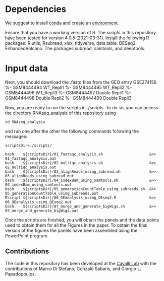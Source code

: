# Dependencies #
We suggest to install [conda](https://conda.io/projects/conda/en/latest/user-guide/getting-started.html) and create an [environment](https://conda.io/projects/conda/en/latest/user-guide/tasks/manage-environments.html). 

Ensure that you have a working version of R. The scripts in this repository have been tested for version 4.0.5 (2021-03-31).
Install the following R packages: R.utils, Rsubread, xlsx, tidyverse, data.table, DESeq2, EnhancedVolcano.
The packages subread, samtools, and deeptools.

# Input data #
Next, you should download the .fastq files from the GEO entry GSE274159.
%- GSM8444494	WT_Repli1
%- GSM8444495	WT_Repli2
%- GSM8444496	WT_Repli3
%- GSM8444497  Double Repli1
%- GSM8444498  Double Repli2
%- GSM8444499  Double Repli3

Now, you are ready to run the scripts in ./scripts. To do so, you can access the directory RNAseq_analysis of this repository using
```
cd RNAseq_analysis
```
and run one after the other the following commands following the messages:
```
scriptsDir=./scripts/

bash    ${scriptsDir}/01_fastaqc_analysis.sh                     &>> 01_fastaqc_analysis.out
bash    ${scriptsDir}/02_multiqc_analysis.sh                     &>> 02_multiqc_analysis.out
bash    ${scriptsDir}/03_alignReads_using_subread.sh             &>> 03_alignReads_using_subread.out
bash    ${scriptsDir}/04_indexBam_using_samtools.sh              &>> 04_indexBam_using_samtools.out
bash    ${scriptsDir}/05_generationCountTable_using_subreads.sh  &>> 05_generationCountTable_using_subreads.out
Rscript ${scriptsDir}/06_DEanalysis_using_DEseq2.R               &>> 06_DEanalysis_using_DEseq2.out
bash    ${scriptsDir}/07_merge_and_generate_bigWigs.sh           &>> 07_merge_and_generate_bigWigs.out
```

Once the scripts are finished, you will obtain the panels and the data points used to obtain them for all the Figures in the paper.
To obtain the final version of the figures the panels have been assembled using the PowerPoint program.

## Contributions ##
The code in this repository has been developed at the [Cavalli Lab](https://www.igh.cnrs.fr/en/research/departments/genome-dynamics/chromatin-and-cell-biology) with the contributions of Marco Di Stefano, Gonzalo Sabaris, and Giorgio L. Papadopoulos.
